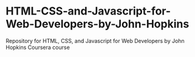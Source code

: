 # HTML-CSS-and-Javascript-for-Web-Developers-by-John-Hopkins
Repository for HTML, CSS, and Javascript for Web Developers by John Hopkins Coursera course
